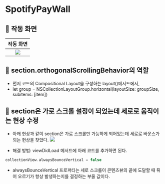 # SpotifyPayWall

## 🍎 작동 화면

| 작동 화면 |
|:-:|
| ![](https://i.imgur.com/T2RVprv.gif) |

## 🍎 section.orthogonalScrollingBehavior의 역할
- 먼저 코드의 Compositional Layout을 구성하는 layout()메서드에서,
- let group = NSCollectionLayoutGroup.horizontal(layoutSize: groupSize, subitems: [item])


## 🍎 section은 가로 스크롤 설정이 되었는데 세로로 움직이는 현상 수정
- 아래 현상과 같이 section은 가로 스크롤만 가능하게 되어있는데 세로로 바운스가 되는 현상을 찾았다. 
![](https://i.imgur.com/zCFBbTX.gif)

- 해결 방법: viewDidLoad 메서드에 아래 코드를 추가하면 된다.
```swift
collectionView.alwaysBounceVertical = false
```
- alwaysBounceVertical 프로퍼티는 세로 스크롤이 콘텐츠뷰의 끝에 도달할 때 튀어 오르기가 항상 발생하는지를 결정하는 부울 값이다.

